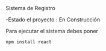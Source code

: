 </h1> Sistema de Registro</h1>

-Estado el proyecto : En Construcción

Para ejecutar el sistema debes poner 

```npm install react```
